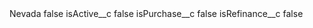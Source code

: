 <?xml version="1.0" encoding="UTF-8"?>
<CustomMetadata xmlns="http://soap.sforce.com/2006/04/metadata" xmlns:xsi="http://www.w3.org/2001/XMLSchema-instance" xmlns:xsd="http://www.w3.org/2001/XMLSchema">
    <label>Nevada</label>
    <protected>false</protected>
    <values>
        <field>isActive__c</field>
        <value xsi:type="xsd:boolean">false</value>
    </values>
    <values>
        <field>isPurchase__c</field>
        <value xsi:type="xsd:boolean">false</value>
    </values>
    <values>
        <field>isRefinance__c</field>
        <value xsi:type="xsd:boolean">false</value>
    </values>
</CustomMetadata>
